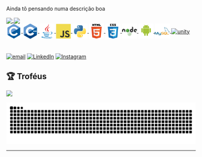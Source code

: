 Ainda tô pensando numa descrição boa

<div style="display: inline-block">
  <a href="https://github.com/davigalon">
  <img height="180em" align="center" src="https://github-readme-stats.vercel.app/api?username=davigalon&show_icons=true&theme=vue" />
  <img height="180em" align="center" src="https://github-readme-stats.vercel.app/api/top-langs/?username=davigalon&layout=compact&theme=gotham"/>
</div><br>

<div>
  <img align="center" alt="c" height="40" width="40" src="https://raw.githubusercontent.com/devicons/devicon/master/icons/c/c-original.svg"/>
  <img align="center" alt="cplusplus" height="40" width="40" src="https://raw.githubusercontent.com/devicons/devicon/master/icons/cplusplus/cplusplus-original.svg"/>
  <img align="center" alt="java" height="40" width="40" src="https://raw.githubusercontent.com/devicons/devicon/master/icons/java/java-original.svg"/>
  <img align="center" alt="javascript" height="40" width="40" src="https://raw.githubusercontent.com/devicons/devicon/master/icons/javascript/javascript-original.svg"/>
  <img align="center" alt="python" height="40" width="40" src="https://raw.githubusercontent.com/devicons/devicon/master/icons/python/python-original.svg"/>
  <img align="center" alt="html5" height="40" width="40" src="https://raw.githubusercontent.com/devicons/devicon/master/icons/html5/html5-original-wordmark.svg"/>
  <img align="center" alt="css3" height="40" width="40" src="https://raw.githubusercontent.com/devicons/devicon/master/icons/css3/css3-original-wordmark.svg"/>
  <img align="center" alt="nodejs" height="40" width="40" src="https://raw.githubusercontent.com/devicons/devicon/master/icons/nodejs/nodejs-original-wordmark.svg"/>
  <img align="center" alt="android" height="40" width="40" src="https://raw.githubusercontent.com/devicons/devicon/master/icons/android/android-original-wordmark.svg"/>
  <img align="center" alt="mysql" height="40" width="40" src="https://raw.githubusercontent.com/devicons/devicon/master/icons/mysql/mysql-original-wordmark.svg"/>
  <img align="center" alt="unity" height="40" width="40" src="https://www.vectorlogo.zone/logos/unity3d/unity3d-icon.svg"/>
</div>

#

[![email](https://img.shields.io/badge/Email-D14836?style=for-the-badge&logo=gmail&logoColor=white)](mailto:galondavips@gmail.com)
[![LinkedIn](https://img.shields.io/badge/LinkedIn-%230077B5.svg?style=for-the-badge&logo=linkedin&logoColor=white)](https://linkedin.com/in/davi-de-oliveira-galon-3863a8265) 
[![Instagram](https://img.shields.io/badge/Instagram-%23E4405F.svg?style=for-the-badge&logo=Instagram&logoColor=white)](https://instagram.com/galon_davi) 

## 🏆 Troféus
![](https://github-profile-trophy.vercel.app/?username=davigalon&theme=default&no-frame=true&no-bg=false&margin-w=4)

![snake gif](https://github.com/davigalon/davigalon/blob/output/github-snake-dark.svg)

---
